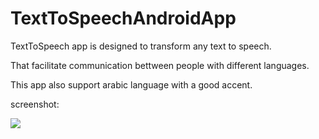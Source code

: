 # TextToSpeechAndroidApp

TextToSpeech app is designed to transform any text to speech.

That facilitate communication bettween people with different languages.

This app also support arabic language with a good accent.

screenshot:

![](screenshot%20appScreen.jpg)
